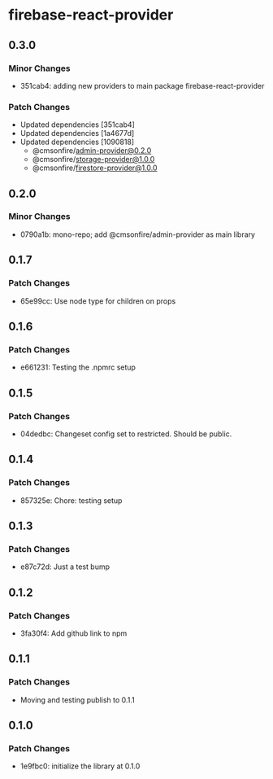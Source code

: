 # firebase-react-provider

## 0.3.0

### Minor Changes

- 351cab4: adding new providers to main package firebase-react-provider

### Patch Changes

- Updated dependencies [351cab4]
- Updated dependencies [1a4677d]
- Updated dependencies [1090818]
  - @cmsonfire/admin-provider@0.2.0
  - @cmsonfire/storage-provider@1.0.0
  - @cmsonfire/firestore-provider@1.0.0

## 0.2.0

### Minor Changes

- 0790a1b: mono-repo; add @cmsonfire/admin-provider as main library

## 0.1.7

### Patch Changes

- 65e99cc: Use node type for children on props

## 0.1.6

### Patch Changes

- e661231: Testing the .npmrc setup

## 0.1.5

### Patch Changes

- 04dedbc: Changeset config set to restricted. Should be public.

## 0.1.4

### Patch Changes

- 857325e: Chore: testing setup

## 0.1.3

### Patch Changes

- e87c72d: Just a test bump

## 0.1.2

### Patch Changes

- 3fa30f4: Add github link to npm

## 0.1.1

### Patch Changes

- Moving and testing publish to 0.1.1

## 0.1.0

### Patch Changes

- 1e9fbc0: initialize the library at 0.1.0
